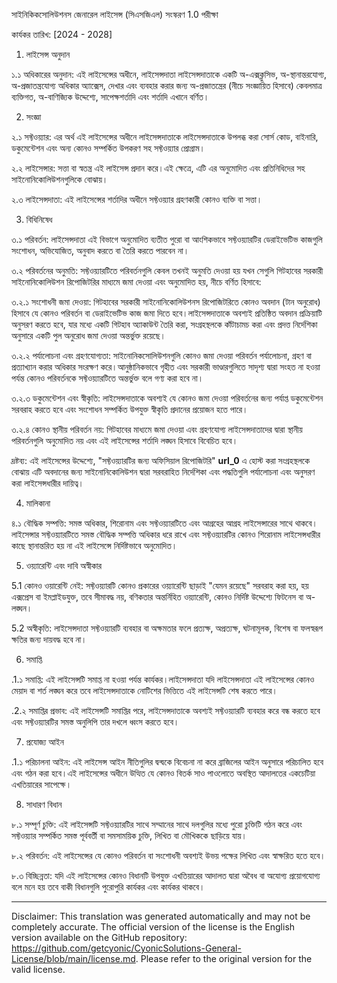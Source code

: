 সাইনিকিকসোলিউশনস জেনারেল লাইসেন্স (সিএসজিএল)
সংস্করণ 1.0 পরীক্ষা

কার্যকর তারিখ: [2024 - 2028]

1. লাইসেন্স অনুদান

১.১ অধিকারের অনুদান: এই লাইসেন্সের অধীনে, লাইসেন্সদাতা লাইসেন্সদাতাকে একটি অ-এক্সক্লুসিভ, অ-স্থানান্তরযোগ্য, অ-প্রজাতন্ত্রযোগ্য অধিকার অ্যাক্সেস, দেখার এবং ব্যবহার করার জন্য অ-প্রজাতন্ত্রের (নীচে সংজ্ঞায়িত হিসাবে) কেবলমাত্র ব্যক্তিগত, অ-বাণিজ্যিক উদ্দেশ্যে, সাপেক্ষশর্তাদি এবং শর্তাদি এখানে বর্ণিত।

2. সংজ্ঞা

২.১ সফ্টওয়্যার: এর অর্থ এই লাইসেন্সের অধীনে লাইসেন্সদাতাকে লাইসেন্সদাতাকে উপলব্ধ করা সোর্স কোড, বাইনারি, ডকুমেন্টেশন এবং অন্য কোনও সম্পর্কিত উপকরণ সহ সফ্টওয়্যার প্রোগ্রাম।

২.২ লাইসেন্সার: সত্তা বা স্বতন্ত্র এই লাইসেন্স প্রদান করে।এই ক্ষেত্রে, এটি এর অনুমোদিত এবং প্রতিনিধিদের সহ সাইনোনিকোলিউশনগুলিকে বোঝায়।

২.৩ লাইসেন্সদাতা: এই লাইসেন্সের শর্তাদির অধীনে সফ্টওয়্যার গ্রহণকারী কোনও ব্যক্তি বা সত্তা।

3. বিধিনিষেধ

৩.১ পরিবর্তন: লাইসেন্সদাতা এই বিভাগে অনুমোদিত ব্যতীত পুরো বা আংশিকভাবে সফ্টওয়্যারটির ডেরাইভেটিভ কাজগুলি সংশোধন, অভিযোজিত, অনুবাদ করতে বা তৈরি করতে পারবেন না।

৩.২ পরিবর্তনের অনুমতি: সফ্টওয়্যারটিতে পরিবর্তনগুলি কেবল তখনই অনুমতি দেওয়া হয় যখন সেগুলি গিটহাবের সরকারী সাইনোনিকোলিউশন রিপোজিটরির মাধ্যমে জমা দেওয়া এবং অনুমোদিত হয়, নীচে বর্ণিত হিসাবে:

৩.২.১ সংশোধনী জমা দেওয়া: গিটহাবের সরকারী সাইনোনিকোলিউশনস রিপোজিটরিতে কোনও অবদান (টান অনুরোধ) হিসাবে যে কোনও পরিবর্তন বা ডেরাইভেটিভ কাজ জমা দিতে হবে।লাইসেন্সদাতাকে অবশ্যই প্রতিষ্ঠিত অবদান প্রক্রিয়াটি অনুসরণ করতে হবে, যার মধ্যে একটি গিটহাব অ্যাকাউন্ট তৈরি করা, সংগ্রহস্থলকে কাঁটাচামচ করা এবং প্রদত্ত নির্দেশিকা অনুসারে একটি পুল অনুরোধ জমা দেওয়া অন্তর্ভুক্ত রয়েছে।

৩.২.২ পর্যালোচনা এবং গ্রহণযোগ্যতা: সাইনোনিকসোলিউশনগুলি কোনও জমা দেওয়া পরিবর্তন পর্যালোচনা, গ্রহণ বা প্রত্যাখ্যান করার অধিকার সংরক্ষণ করে।আনুষ্ঠানিকভাবে গৃহীত এবং সরকারী ভাণ্ডারগুলিতে সাদৃশ্য দ্বারা সংহত না হওয়া পর্যন্ত কোনও পরিবর্তনকে সফ্টওয়্যারটিতে অন্তর্ভুক্ত বলে গণ্য করা হবে না।

৩.২.৩ ডকুমেন্টেশন এবং স্বীকৃতি: লাইসেন্সদাতাকে অবশ্যই যে কোনও জমা দেওয়া পরিবর্তনের জন্য পর্যাপ্ত ডকুমেন্টেশন সরবরাহ করতে হবে এবং সংশোধন সম্পর্কিত উপযুক্ত স্বীকৃতি প্রদানের প্রয়োজন হতে পারে।

৩.২.৪ কোনও স্থানীয় পরিবর্তন নয়: গিটহাবের মাধ্যমে জমা দেওয়া এবং গ্রহণযোগ্য লাইসেন্সদাতাদের দ্বারা স্থানীয় পরিবর্তনগুলি অনুমোদিত নয় এবং এই লাইসেন্সের শর্তাদি লঙ্ঘন হিসাবে বিবেচিত হবে।

দ্রষ্টব্য: এই লাইসেন্সের উদ্দেশ্যে, "সফ্টওয়্যারটির জন্য অফিসিয়াল রিপোজিটরি" __url_0__ এ হোস্ট করা সংগ্রহস্থলকে বোঝায় এটি অবদানের জন্য সাইনোনিকোলিউশন দ্বারা সরবরাহিত নির্দেশিকা এবং পদ্ধতিগুলি পর্যালোচনা এবং অনুসরণ করা লাইসেন্সধারীর দায়িত্ব।

4. মালিকানা

৪.১ বৌদ্ধিক সম্পত্তি: সমস্ত অধিকার, শিরোনাম এবং সফ্টওয়্যারটিতে এবং আগ্রহের আগ্রহ লাইসেন্সারের সাথে থাকবে।লাইসেন্সার সফ্টওয়্যারটিতে সমস্ত বৌদ্ধিক সম্পত্তি অধিকার ধরে রাখে এবং সফ্টওয়্যারটির কোনও শিরোনাম লাইসেন্সধারীর কাছে স্থানান্তরিত হয় না এই লাইসেন্সে নির্দিষ্টভাবে অনুমোদিত।

5. ওয়্যারেন্টি এবং দাবি অস্বীকার

5.1 কোনও ওয়ারেন্টি নেই: সফ্টওয়্যারটি কোনও প্রকারের ওয়্যারেন্টি ছাড়াই "যেমন রয়েছে" সরবরাহ করা হয়, হয় এক্সপ্রেস বা ইমপ্লাইডযুক্ত, তবে সীমাবদ্ধ নয়, বণিকতার অন্তর্নিহিত ওয়্যারেন্টি, কোনও নির্দিষ্ট উদ্দেশ্যে ফিটনেস বা অ-লঙ্ঘন।

5.2 অস্বীকৃতি: লাইসেন্সদাতা সফ্টওয়্যারটি ব্যবহার বা অক্ষমতার ফলে প্রত্যক্ষ, অপ্রত্যক্ষ, ঘটনামূলক, বিশেষ বা ফলস্বরূপ ক্ষতির জন্য দায়বদ্ধ হবে না।

6. সমাপ্তি

.1.১ সমাপ্তি: এই লাইসেন্সটি সমাপ্ত না হওয়া পর্যন্ত কার্যকর।লাইসেন্সদাতা যদি লাইসেন্সদাতা এই লাইসেন্সের কোনও মেয়াদ বা শর্ত লঙ্ঘন করে তবে লাইসেন্সদাতাকে নোটিশের ভিত্তিতে এই লাইসেন্সটি শেষ করতে পারে।

.2.২ সমাপ্তির প্রভাব: এই লাইসেন্সটি সমাপ্তির পরে, লাইসেন্সদাতাকে অবশ্যই সফ্টওয়্যারটি ব্যবহার করে বন্ধ করতে হবে এবং সফ্টওয়্যারটির সমস্ত অনুলিপি তার দখলে ধ্বংস করতে হবে।

7. প্রযোজ্য আইন

.1.১ পরিচালনা আইন: এই লাইসেন্স আইন নীতিগুলির দ্বন্দ্বকে বিবেচনা না করে ব্রাজিলের আইন অনুসারে পরিচালিত হবে এবং গঠন করা হবে।এই লাইসেন্সের অধীনে উত্থিত যে কোনও বিতর্ক সাও পাওলোতে অবস্থিত আদালতের একচেটিয়া এখতিয়ারের সাপেক্ষে।

8. সাধারণ বিধান

৮.১ সম্পূর্ণ চুক্তি: এই লাইসেন্সটি সফ্টওয়্যারটির সাথে সম্মানের সাথে দলগুলির মধ্যে পুরো চুক্তিটি গঠন করে এবং সফ্টওয়্যার সম্পর্কিত সমস্ত পূর্ববর্তী বা সমসাময়িক চুক্তি, লিখিত বা মৌখিককে ছাড়িয়ে যায়।

৮.২ পরিবর্তন: এই লাইসেন্সের যে কোনও পরিবর্তন বা সংশোধনী অবশ্যই উভয় পক্ষের লিখিত এবং স্বাক্ষরিত হতে হবে।

৮.৩ বিচ্ছিন্নতা: যদি এই লাইসেন্সের কোনও বিধানটি উপযুক্ত এখতিয়ারের আদালত দ্বারা অবৈধ বা অযোগ্য প্রয়োগযোগ্য বলে মনে হয় তবে বাকী বিধানগুলি পুরোপুরি কার্যকর এবং কার্যকর থাকবে।

---
Disclaimer: This translation was generated automatically and may not be completely accurate. The official version of the license is the English version available on the GitHub repository: https://github.com/getcyonic/CyonicSolutions-General-License/blob/main/license.md. Please refer to the original version for the valid license.